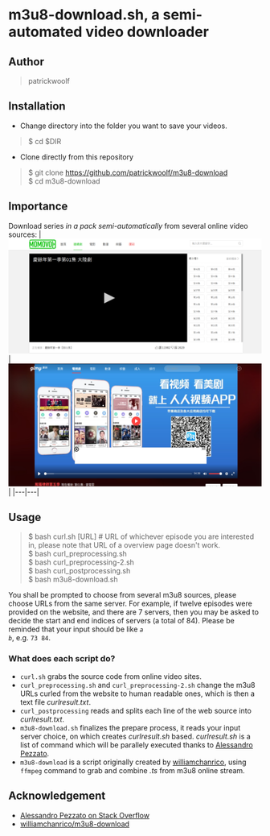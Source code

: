# m3u8-download.sh, a semi-automated video downloader
## Author
> patrickwoolf
## Installation
* Change directory into the folder you want to save your videos.
> $ cd $DIR
* Clone directly from this repository
> $ git clone https://github.com/patrickwoolf/m3u8-download <br>
> $ cd m3u8-download
## Importance
Download series *in a pack semi-automatically* from several online video sources:
| <img src=./img/screenshot-1.png> | <img src=./img/screenshot-2.png> |
|---|---|
## Usage
> $ bash curl.sh [URL] # URL of whichever episode you are interested in, please note that URL of a overview page doesn't work.<br>
> $ bash curl_preprocessing.sh<br>
> $ bash curl_preprocessing-2.sh<br>
> $ bash curl_postprocessing.sh<br>
> $ bash m3u8-download.sh

You shall be prompted to choose from several m3u8 sources, please choose URLs from the same server. For example, if twelve episodes were provided on the website, and there are 7 servers, then you may be asked to decide the start and end indices of servers (a total of 84). Please be reminded that your input should be like <code>*a* *b*</code>, e.g. <code>73 84</code>.

### What does each script do?
* <code>curl.sh</code> grabs the source code from online video sites.
* <code>curl_preprocessing.sh</code> and <code>curl_preprocessing-2.sh</code> change the m3u8 URLs curled from the website to human readable ones, which is then a text file *curlresult.txt*.
* <code>curl_postprocessing</code> reads and splits each line of the web source into *curlresult.txt*.
* <code>m3u8-download.sh</code> finalizes the prepare process, it reads your input server choice, on which creates *curlresult.sh* based. *curlresult.sh* is a list of command which will be parallely executed thanks to [Alessandro Pezzato](https://stackoverflow.com/questions/10909685/run-parallel-multiple-commands-at-once-in-the-same-terminal).
* <code>m3u8-download</code> is a script originally created by [williamchanrico](https://github.com/williamchanrico/m3u8-download), using <code>ffmpeg</code> command to grab and combine *.ts* from m3u8 online stream.

## Acknowledgement
* [Alessandro Pezzato on Stack Overflow](https://stackoverflow.com/questions/10909685/run-parallel-multiple-commands-at-once-in-the-same-terminal)
* [williamchanrico/m3u8-download](https://github.com/williamchanrico/m3u8-download)
